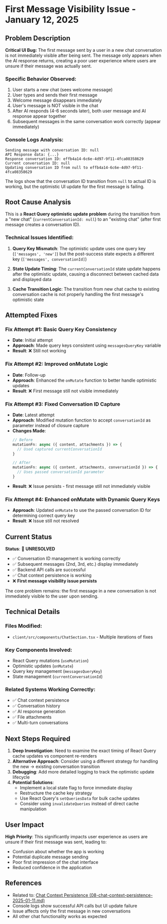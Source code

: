 
# First Message Visibility Issue - January 12, 2025

## Problem Description

**Critical UI Bug:** The first message sent by a user in a new chat conversation is not immediately visible after being sent. The message only appears when the AI response returns, creating a poor user experience where users are unsure if their message was actually sent.

### Specific Behavior Observed:
1. User starts a new chat (sees welcome message)
2. User types and sends their first message
3. Welcome message disappears immediately
4. User's message is NOT visible in the chat
5. After AI responds (4-6 seconds later), both user message and AI response appear together
6. Subsequent messages in the same conversation work correctly (appear immediately)

### Console Logs Analysis:
```
Sending message with conversation ID: null
API Response data: {...}
Response conversation ID: effb4a14-6c6e-4d97-9f11-4fca08358629
Current conversation ID: null
Updating conversation ID from null to effb4a14-6c6e-4d97-9f11-4fca08358629
```

The logs show that the conversation ID transition from `null` to actual ID is working, but the optimistic UI update for the first message is failing.

## Root Cause Analysis

This is a **React Query optimistic update problem** during the transition from a "new chat" (`currentConversationId: null`) to an "existing chat" (after first message creates a conversation ID).

### Technical Issues Identified:

1. **Query Key Mismatch**: The optimistic update uses one query key (`['messages', 'new']`) but the post-success state expects a different key (`['messages', conversationId]`)

2. **State Update Timing**: The `currentConversationId` state update happens after the optimistic update, causing a disconnect between cached data and displayed data

3. **Cache Transition Logic**: The transition from new chat cache to existing conversation cache is not properly handling the first message's optimistic state

## Attempted Fixes

### Fix Attempt #1: Basic Query Key Consistency
- **Date**: Initial attempt
- **Approach**: Made query keys consistent using `messagesQueryKey` variable
- **Result**: ❌ Still not working

### Fix Attempt #2: Improved onMutate Logic
- **Date**: Follow-up
- **Approach**: Enhanced the `onMutate` function to better handle optimistic updates
- **Result**: ❌ First message still not visible immediately

### Fix Attempt #3: Fixed Conversation ID Capture
- **Date**: Latest attempt
- **Approach**: Modified mutation function to accept `conversationId` as parameter instead of closure capture
- **Changes Made**:
  ```typescript
  // Before
  mutationFn: async ({ content, attachments }) => {
    // Used captured currentConversationId
  }

  // After  
  mutationFn: async ({ content, attachments, conversationId }) => {
    // Uses passed conversationId parameter
  }
  ```
- **Result**: ❌ Issue persists - first message still not immediately visible

### Fix Attempt #4: Enhanced onMutate with Dynamic Query Keys
- **Approach**: Updated `onMutate` to use the passed conversation ID for determining correct query key
- **Result**: ❌ Issue still not resolved

## Current Status

**Status**: 🔴 **UNRESOLVED**

- ✅ Conversation ID management is working correctly
- ✅ Subsequent messages (2nd, 3rd, etc.) display immediately 
- ✅ Backend API calls are successful
- ✅ Chat context persistence is working
- ❌ **First message visibility issue persists**

The core problem remains: the first message in a new conversation is not immediately visible to the user upon sending.

## Technical Details

### Files Modified:
- `client/src/components/ChatSection.tsx` - Multiple iterations of fixes

### Key Components Involved:
- React Query mutations (`useMutation`)
- Optimistic updates (`onMutate`)
- Query key management (`messagesQueryKey`)
- State management (`currentConversationId`)

### Related Systems Working Correctly:
- ✅ Chat context persistence
- ✅ Conversation history
- ✅ AI response generation
- ✅ File attachments
- ✅ Multi-turn conversations

## Next Steps Required

1. **Deep Investigation**: Need to examine the exact timing of React Query cache updates vs component re-renders
2. **Alternative Approach**: Consider using a different strategy for handling the new → existing conversation transition
3. **Debugging**: Add more detailed logging to track the optimistic update lifecycle
4. **Potential Solutions**:
   - Implement a local state flag to force immediate display
   - Restructure the cache key strategy
   - Use React Query's `setQueriesData` for bulk cache updates
   - Consider using `invalidateQueries` instead of direct cache manipulation

## User Impact

**High Priority**: This significantly impacts user experience as users are unsure if their first message was sent, leading to:
- Confusion about whether the app is working
- Potential duplicate message sending
- Poor first impression of the chat interface
- Reduced confidence in the application

## References

- Related to: [Chat Context Persistence (08-chat-context-persistence-2025-01-11.md)](./08-chat-context-persistence-2025-01-11.md)
- Console logs show successful API calls but UI update failure
- Issue affects only the first message in new conversations
- All other chat functionality works as expected
